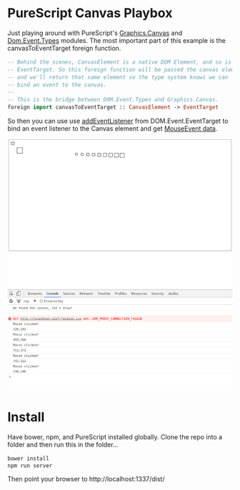 # PureScript Canvas Playbox

Just playing around with PureScript's [Graphics.Canvas](https://pursuit.purescript.org/packages/purescript-canvas/1.0.0/docs/Graphics.Canvas#t:CanvasElement) and [Dom.Event.Types](https://pursuit.purescript.org/packages/purescript-dom/2.2.1/docs/DOM.Event.Types#t:Event)
modules.  The most important part of this example is the canvasToEventTarget
foreign function.

```purescript
-- Behind the scenes, CanvasElement is a native DOM Element, and so is
-- EventTarget. So this foreign function will be passed the canvas element,
-- and we'll return that same element so the type system knows we can
-- bind an event to the canvas.
--
-- This is the bridge between DOM.Event.Types and Graphics.Canvas.
foreign import canvasToEventTarget :: CanvasElement -> EventTarget
```

So then you can use use [addEventListener](https://pursuit.purescript.org/packages/purescript-dom/2.2.1/docs/DOM.Event.EventTarget#v:addEventListener) from DOM.Event.EventTarget to bind an event listener to the Canvas element and
get [MouseEvent data](https://pursuit.purescript.org/packages/purescript-dom/2.2.1/docs/DOM.Event.MouseEvent#v:eventToMouseEvent).

![Preview](/img/preview.jpg)

# Install

Have bower, npm, and PureScript installed globally.  Clone the repo into a folder
and then run this in the folder...

```
bower install
npm run server
```

Then point your browser to http://localhost:1337/dist/
